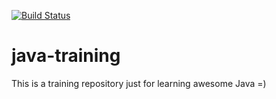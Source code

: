 [![Build Status](https://travis-ci.org/ephemeralin/java-training.svg?branch=master)](https://travis-ci.org/ephemeralin/java-training)

java-training
=================
This is a training repository just for learning awesome Java =)
